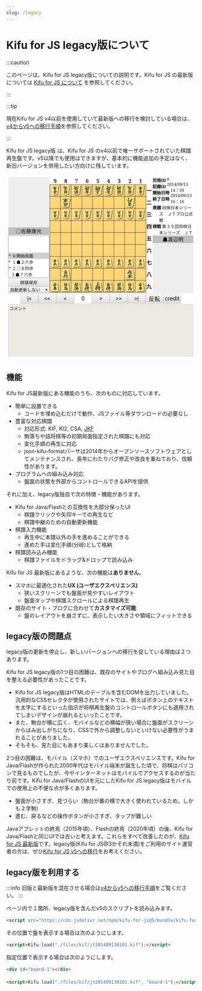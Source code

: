 ```yaml
---
slug: /legacy
---
```


# Kifu for JS legacy版について

:::caution

このページは、Kifu for JS legacy版についての説明です。Kifu for JS の最新版については [Kifu for JS について](./) を参照してください。

:::

:::tip

現在Kifu for JS v4以前を使用していて最新版への移行を検討している場合は、[v4からv5への移行手順](./migration-from-4-to-5)を参照してください。

:::

Kifu for JS legacy版 は、Kifu for JS のv4以前で唯一サポートされていた棋譜再生盤です。v5以降でも使用はできますが、基本的に機能追加の予定はなく、新旧バージョンを併用したい方向けに残しています。

![Screenshot](./k4j-main.jpg)


## 機能

Kifu for JS最新版にある機能のうち、次のものに対応しています。

* 簡単に設置できる
  * コードを埋め込むだけで動作、JSファイル等ダウンロードの必要なし
* 豊富な対応棋譜
  * 対応形式: KIF, KI2, CSA, [JKF](https://github.com/na2hiro/Kifu-for-JS/tree/master/packages/json-kifu-format)
  * 駒落ちや詰将棋等の初期局面指定された棋譜にも対応
  * 変化手順の再生に対応
  * json-kifu-formatパーサは2014年からオープンソースソフトウェアとしてメンテナンスされ、長年にわたりバグ修正や改良を重ねており、信頼性があります。
* プログラムへの組み込み対応
  * 盤面の状態を外部からコントロールできるAPIを提供

それに加え、legacy版独自で次の特徴・機能があります。

* Kifu for Java/Flashとの互換性を大部分保ったUI
  * 棋譜クリックや矢印キーでの再生など
  * 棋譜中継のための自動更新機能
* 棋譜入力機能
    * 再生中に本譜以外の手を進めることができる
    * 進めた手は変化手順(分岐)として格納
* 棋譜読み込み機能
    * 棋譜ファイルをドラッグ&ドロップで読み込み

Kifu for JS 最新版にあるような、次の機能は**ありません**。

* スマホに最適化された**UX (ユーザエクスペリエンス)**
  * 狭いスクリーンでも盤面が見やすいレイアウト
  * 盤面タップや棋譜スクロールによる棋譜再生
* 既存のサイト・ブログに合わせて**カスタマイズ可能**
  * 盤のレイアウトを崩さずに、表示したい大きさや領域にフィットできる

## legacy版の問題点

legacy版の更新を停止し、新しいバージョンへの移行を促している理由は２つあります。

Kifu for JS legacy版の1つ目の困難は、既存のサイトやブログへ組み込み見た目を整える必要性があったことです。

* Kifu for JS legacy版はHTMLのテーブルを含むDOMを出力していました。汎用的なCSSセレクタが使用されたサイトでは、例えばボタン上のテキストを太字にするといった指示が将棋再生盤のコントロールボタンにも適用されてしまいデザインが崩れるといったことです。
* また、駒台が横に広く、モバイルなどの横幅が狭い場合に盤面がスクリーンからはみ出しがちになり、CSSで外から調整しないといけない必要性がうまれることがありました。
* そもそも、見た目にもあまり美しくはありませんでした。

2つ目の困難は、モバイル（スマホ）でのユーザエクスペリエンスです。Kifu for Java/Flashが作られた2000年代はモバイル端末が誕生した頃で、将棋はパソコンで見るものでしたが、今やインターネットはモバイルでアクセスするのが当たり前です。Kifu for Java/FlashのUIを元にしたKifu for JS legacy版はモバイルでの使用上の不便な点が多くあります。

* 盤面が小さすぎ、見づらい（駒台が番の横で大きく使われているため。しかも２字駒）
* 進む、戻るなどの操作ボタンが小さすぎ、タップが難しい

Javaアプレットの終焉（2015年頃）、Flashの終焉（2020年頃）の後、Kifu for Java/Flashと同じUIでは古いと考えます。これらをすべて改善したのが、[Kifu for JS 最新版](./)です。legacy版(Kifu for JS@3かそれ未満)をご利用のサイト運営者の方は、ぜひ[Kifu for JS v5への移行](./migration-from-4-to-5)をお考えください。

## legacy版を利用する

:::info
旧版と最新版を混在させる場合は[v4からv5への移行手順](./migration-from-4-to-5#%E3%82%AA%E3%83%97%E3%82%B7%E3%83%A7%E3%83%B32-%E3%81%99%E3%81%A7%E3%81%AB%E3%81%82%E3%82%8B%E7%9B%A4%E3%81%AF%E3%81%9D%E3%81%AE%E3%81%BE%E3%81%BE%E3%81%AB%E6%9C%80%E6%96%B0%E7%89%88%E3%82%92%E6%B7%B7%E5%9C%A8%E3%81%95%E3%81%9B%E3%82%8B)をご覧ください。
:::

ページ内で１箇所、legacy版を含んだv5のスクリプトを読み込みます。

```html
<script src="https://cdn.jsdelivr.net/npm/kifu-for-js@5/bundle/kifu-for-js-legacy.min.js" charset="utf-8"></script>
```

その位置で盤を表示する場合は次のようにします。

```html
<script>Kifu.load("./files/kif/jt201409130101.kif");</script>
```

指定位置で表示する場合は次のようにします。

```html
<div id="board-1"></div>

<script>Kifu.load("./files/kif/jt201409130101.kif", "board-1");</script>
```
